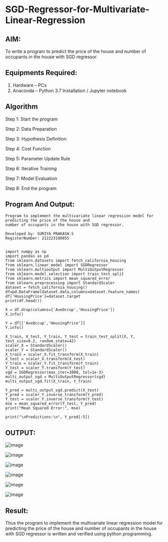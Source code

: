 # SGD-Regressor-for-Multivariate-Linear-Regression

## AIM:
To write a program to predict the price of the house and number of occupants in the house with SGD regressor.

## Equipments Required:
1. Hardware – PCs
2. Anaconda – Python 3.7 Installation / Jupyter notebook

## Algorithm
Step 1: Start the program

Step 2: Data Preparation 

Step 3: Hypothesis Definition 

Step 4: Cost Function 

Step 5: Parameter Update Rule 

Step 6: Iterative Training 

Step 7: Model Evaluation 

Step 8: End the program


## Program And Output:
```
Program to implement the multivariate linear regression model for predicting the price of the house and
number of occupants in the house with SGD regressor.

Developed by: SURIYA PRAKASH.S
RegisterNumber: 212223100055 
```
```

import numpy as np
import pandas as pd
from sklearn.datasets import fetch_california_housing
from sklearn.linear_model import SGDRegressor
from sklearn.multioutput import MultiOutputRegressor
from sklearn.model_selection import train_test_split
from sklearn.metrics import mean_squared_error
from sklearn.preprocessing import StandardScaler
dataset = fetch_california_housing()
df=pd.DataFrame(dataset.data,columns=dataset.feature_names)
df['HousingPrice']=dataset.target
print(df.head())

X = df.drop(columns=['AveOccup','HousingPrice'])
X.info()

Y = df[['AveOccup','HousingPrice']]
Y.info()

X_train, X_test, Y_train, Y_test = train_test_split(X, Y, test_size=0.2, random_state=42)
scaler_X = StandardScaler()
scaler_Y = StandardScaler()
X_train = scaler_X.fit_transform(X_train)
X_test = scaler_X.transform(X_test)
Y_train = scaler_Y.fit_transform(Y_train)
Y_test = scaler_Y.transform(Y_test)
sgd = SGDRegressor(max_iter=1000, tol=1e-3)
multi_output_sgd = MultiOutputRegressor(sgd)
multi_output_sgd.fit(X_train, Y_train)

Y_pred = multi_output_sgd.predict(X_test)
Y_pred = scaler_Y.inverse_transform(Y_pred)
Y_test = scaler_Y.inverse_transform(Y_test)
mse = mean_squared_error(Y_test, Y_pred)
print("Mean Squared Error:", mse)

print("\nPredictions:\n", Y_pred[:5])

```
## OUTPUT:

![image](https://github.com/user-attachments/assets/1ec4e143-a107-4c74-adfd-cdb67666db12)


![image](https://github.com/user-attachments/assets/36cc262a-78e3-4523-b8f7-9525e5aaba3a)

![image](https://github.com/user-attachments/assets/9ba395ab-ad56-4f91-8b23-7e1ce1ddfa77)

![image](https://github.com/user-attachments/assets/baef5f92-42bc-40e4-9bab-e5f66fe06084)


![image](https://github.com/user-attachments/assets/9cf8d816-cd01-4509-98ba-d8611b74097a)



![image](https://github.com/user-attachments/assets/ca984f1a-6a78-4b9f-a926-4953da434357)



## Result:
Thus the program to implement the multivariate linear regression model for predicting the price of the house and number of occupants in the house with SGD regressor is written and verified using python programming.

